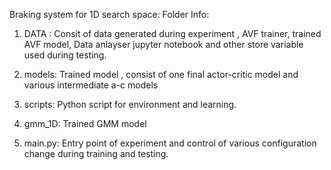 Braking system for 1D search space:
Folder Info: 
 1. DATA : Consit of data generated during experiment , AVF trainer, trained AVF model, Data anlayser jupyter notebook and other store variable used during testing.   

 2. models: Trained model , consist of one final actor-critic model and various intermediate a-c models

 3. scripts: Python script for environment and learning. 

 4. gmm_1D: Trained GMM model
 
 5. main.py: Entry point of experiment and control of various configuration change during training and testing. 

  
